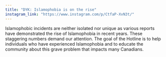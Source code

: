 ```yaml
---
title: "DYK: Islamophobia is on the rise"
instagram_link: "https://www.instagram.com/p/CtfaP-XvN3t/"
---
```

Islamophobic incidents are neither isolated nor unique as various reports have demonstrated the rise of Islamophobia in recent years. These staggering numbers demand our attention. The goal of the Hotline is to help individuals who have experienced Islamophobia and to educate the community about this grave problem that impacts many Canadians.